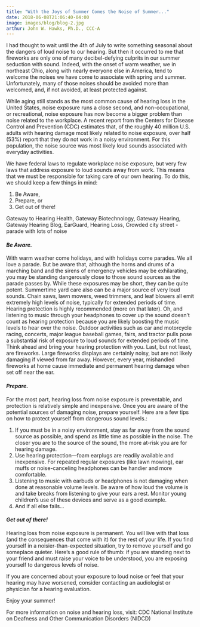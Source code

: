 ```yaml
---
title: "With the Joys of Summer Comes the Noise of Summer..."
date: 2018-06-08T21:06:40-04:00
image: images/blog/blog-2.jpg
arthur: John W. Hawks, Ph.D., CCC-A
---
```


I had thought to wait until the 4th of July to write something seasonal about the dangers of loud noise to our hearing. But then it occurred to me that fireworks are only one of many decibel-defying culprits in our summer seduction with sound. Indeed, with the onset of warm weather, we in northeast Ohio, along with nearly everyone else in America, tend to welcome the noises we have come to associate with spring and summer. Unfortunately, many of those noises should be avoided more than welcomed, and, if not avoided, at least protected against.

While aging still stands as the most common cause of hearing loss in the United States, noise exposure runs a close second, and non-occupational, or recreational, noise exposure has now become a bigger problem than noise related to the workplace. A recent report from the Centers for Disease Control and Prevention (CDC) estimates that, of the roughly 40 million U.S. adults with hearing damage most likely related to noise exposure, over half (53%) report that they do not work in a noisy environment. For this population, the noise source was most likely loud sounds associated with everyday activities.
 
We have federal laws to regulate workplace noise exposure, but very few laws that address exposure to loud sounds away from work. This means that we must be responsible for taking care of our own hearing. To do this, we should keep a few things in mind:
1. Be Aware,
2. Prepare, or
3. Get out of there!
 
Gateway to Hearing Health, Gateway Biotechnology, Gateway Hearing, Gateway Hearing Blog, EarGuard, Hearing Loss, Crowded city street - parade with lots of noise

#### **_Be Aware._**
With warm weather come holidays, and with holidays come parades. We all love a parade. But be aware that, although the horns and drums of a marching band and the sirens of emergency vehicles may be exhilarating, you may be standing dangerously close to those sound sources as the parade passes by. While these exposures may be short, they can be quite potent.
Summertime yard care also can be a major source of very loud sounds. Chain saws, lawn mowers, weed trimmers, and leaf blowers all emit extremely high levels of noise, typically for extended periods of time. Hearing protection is highly recommended (more on that later). Oh, and listening to music through your headphones to cover up the sound doesn’t count as hearing protection because you are likely boosting the music levels to hear over the noise.
Outdoor activities such as car and motorcycle racing, concerts, major league baseball games, fairs, and tractor pulls pose a substantial risk of exposure to loud sounds for extended periods of time. Think ahead and bring your hearing protection with you.
Last, but not least, are fireworks. Large fireworks displays are certainly noisy, but are not likely damaging if viewed from far away. However, every year, mishandled fireworks at home cause immediate and permanent hearing damage when set off near the ear.

 
#### **_Prepare._**
For the most part, hearing loss from noise exposure is preventable, and protection is relatively simple and inexpensive. Once you are aware of the potential sources of damaging noise, prepare yourself. Here are a few tips on how to protect yourself from dangerous sound levels.:
1) If you must be in a noisy environment, stay as far away from the sound source as possible, and spend as little time as possible in the noise. The closer you are to the source of the sound, the more at-risk you are for hearing damage.
2) Use hearing protection—foam earplugs are readily available and inexpensive. For repeated regular exposures (like lawn mowing), ear muffs or noise-canceling headphones can be handier and more comfortable.
3) Listening to music with earbuds or headphones is not damaging when done at reasonable volume levels. Be aware of how loud the volume is and take breaks from listening to give your ears a rest.  Monitor young children’s use of these devices and serve as a good example.
4) And if all else fails…
 
#### **_Get out of there!_**
Hearing loss from noise exposure is permanent. You will live with that loss (and the consequences that come with it) for the rest of your life. If you find yourself in a noisier-than-expected situation, try to remove yourself and go someplace quieter. Here’s a good rule of thumb: if you are standing next to your friend and must raise your voice to be understood, you are exposing yourself to dangerous levels of noise.

If you are concerned about your exposure to loud noise or feel that your hearing may have worsened, consider contacting an audiologist or physician for a hearing evaluation.

Enjoy your summer!
 

For more information on noise and hearing loss, visit:
CDC
National Institute on Deafness and Other Communication Disorders (NIDCD)